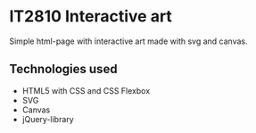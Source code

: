 # IT2810 Interactive art
Simple html-page with interactive art made with svg and canvas.

## Technologies used
- HTML5 with CSS and CSS Flexbox
- SVG
- Canvas
- jQuery-library